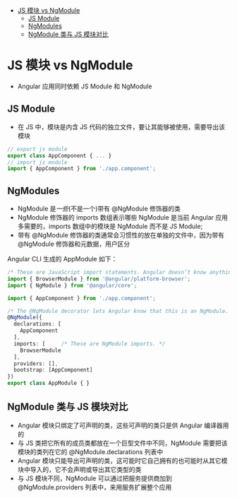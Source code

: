 
<!-- @import "[TOC]" {cmd="toc" depthFrom=1 depthTo=6 orderedList=false} -->
- [JS 模块 vs NgModule](#js-%E6%A8%A1%E5%9D%97-vs-ngmodule)
  - [JS Module](#js-module)
  - [NgModules](#ngmodules)
  - [NgModule 类与 JS 模块对比](#ngmodule-%E7%B1%BB%E4%B8%8E-js-%E6%A8%A1%E5%9D%97%E5%AF%B9%E6%AF%94)


# JS 模块 vs NgModule

 * Angular 应用同时依赖 JS Module 和 NgModule

## JS Module

 * 在 JS 中，模块是内含 JS 代码的独立文件，要让其能够被使用，需要导出该模块

```js
// export js module
export class AppComponent { ... }
// import js module
import { AppComponent } from './app.component';
```

## NgModules

 * NgModule 是*一些*(不是一个)带有 @NgModule 修饰器的类
 * NgModule 修饰器的 imports 数组表示哪些 NgModule 是当前 Angular 应用多需要的，imports 数组中的模块是 NgModule 而不是 JS Module;
 * 带有 @NgModule 修饰器的类通常会习惯性的放在单独的文件中，因为带有 @NgModule 修饰器和元数据，用户区分

Angular CLI 生成的 AppModule 如下：
```ts
/* These are JavaScript import statements. Angular doesn’t know anything about these. */
import { BrowserModule } from '@angular/platform-browser';
import { NgModule } from '@angular/core';

import { AppComponent } from './app.component';

/* The @NgModule decorator lets Angular know that this is an NgModule. */
@NgModule({
  declarations: [
    AppComponent
  ],
  imports: [     /* These are NgModule imports. */
    BrowserModule
  ],
  providers: [],
  bootstrap: [AppComponent]
})
export class AppModule { }
```

## NgModule 类与 JS 模块对比

 * Angular 模块只绑定了可声明的类，这些可声明的类只是供 Angular 编译器用的
 * 与 JS 类把它所有的成员类都放在一个巨型文件中不同，NgModule 需要把该模块的类列在它的 @NgModule.declarations 列表中
 * Angular 模块只能导出可声明的类，这可能时它自己拥有的也可能时从其它模块中导入的，它不会声明或导出其它类型的类
 * 与 JS 模块不同，NgModule 可以通过把服务提供商加到 @NgModule.providers 列表中，来用服务扩展整个应用